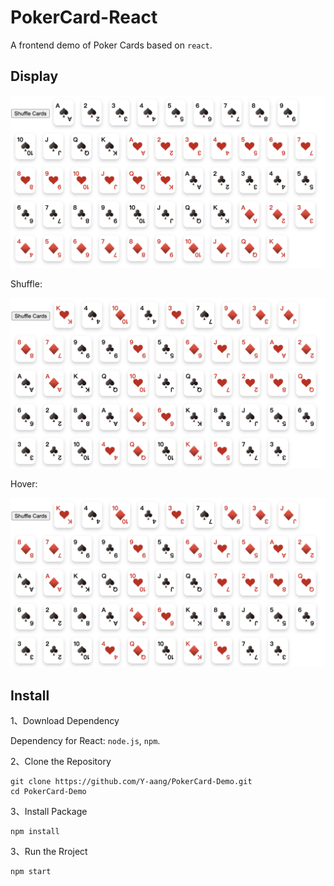 # PokerCard-React

A frontend demo of Poker Cards based on `react`.

## Display

<img src="./src/assets/poker.png" alt="poker" style="zoom:50%;" />

Shuffle:

<img src="./src/assets/poker_shuffle.png" alt="poker-shuffle" style="zoom:50%;" />

Hover:

<img src="./src/assets/poker_shuffle.png" alt="poker-hover" style="zoom:50%;" />

## Install

1、Download Dependency

Dependency for React: `node.js`, `npm`.

2、Clone the Repository

```shell
git clone https://github.com/Y-aang/PokerCard-Demo.git
cd PokerCard-Demo
```

3、Install Package

```shell
npm install
```

3、Run the Rroject

```shell
npm start
```


